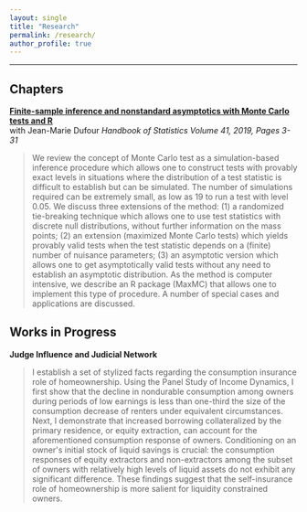 ```yaml
---
layout: single
title: "Research"
permalink: /research/
author_profile: true
---
```

---
## Chapters

**[Finite-sample inference and nonstandard asymptotics with Monte Carlo tests and R](https://doi.org/10.1016/bs.host.2019.05.001)**  
with Jean-Marie Dufour
_Handbook of Statistics
Volume 41, 2019, Pages 3-31_
>We review the concept of Monte Carlo test as a simulation-based inference procedure which allows one to construct tests with provably exact levels in situations where the distribution of a test statistic is difficult to establish but can be simulated. The number of simulations required can be extremely small, as low as 19 to run a test with level 0.05. We discuss three extensions of the method: (1) a randomized tie-breaking technique which allows one to use test statistics with discrete null distributions, without further information on the mass points; (2) an extension (maximized Monte Carlo tests) which yields provably valid tests when the test statistic depends on a (finite) number of nuisance parameters; (3) an asymptotic version which allows one to get asymptotically valid tests without any need to establish an asymptotic distribution. As the method is computer intensive, we describe an R package (MaxMC) that allows one to implement this type of procedure. A number of special cases and applications are discussed.

## Works in Progress

**Judge Influence and Judicial Network**
>I establish a set of stylized facts regarding the consumption insurance role of homeownership.  Using the Panel Study of Income Dynamics, I first show that the decline in nondurable consumption among owners during periods of low earnings is less than one-third the size of the consumption decrease of renters under equivalent circumstances.  Next, I demonstrate that increased borrowing collateralized by the primary residence, or equity extraction, can account for the aforementioned consumption response of owners.  Conditioning on an owner's initial stock of liquid savings is crucial: the consumption responses of equity extractors and non-extractors among the subset of owners with relatively high levels of liquid assets do not exhibit any significant difference.  These findings suggest that the self-insurance role of homeownership is more salient for liquidity constrained owners.

<!-- **Fiscal procyclicality and maturity of sovereign debt in emerging market economies**
>How does the growing ability of emerging market economies to borrow long term affect the behavior of fiscal policy over the business cycle? This paper develops a dynamic stochastic general equilibrium model of a small open economy that features optimal fiscal policy, unsecured long-term debt, and default risk and calibrates the model to match features of the Chilean economy. Preliminary results indicate that, when debt matures after one period, the optimal tax rate is negatively correlated with output fluctuations. When debt is of long duration, the sign on this correlation is reversed. Long-term debt results in lower welfare in almost all states of the economy, however, which is likely due to the debt dilution problem.
 -->
<!-- {% if author.googlescholar %}
  You can also find my articles on <u><a href="{{author.googlescholar}}">my Google Scholar profile</a>.</u>
{% endif %}

{% include base_path %}

{% for post in site.publications reversed %}
  {% include archive-single.html %}
{% endfor %}
 -->
